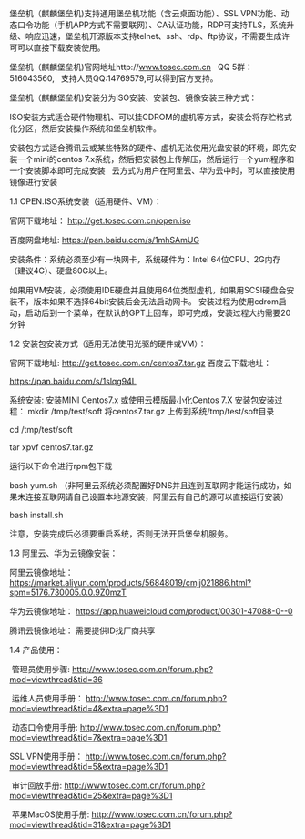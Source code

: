 堡垒机（麒麟堡垒机)支持通用堡垒机功能（含云桌面功能）、SSL VPN功能、动态口令功能（手机APP方式不需要联网）、CA认证功能，RDP可支持TLS，系统升级、响应迅速，堡垒机开源版本支持telnet、ssh、rdp、ftp协议，不需要生成许可可以直接下载安装使用。

堡垒机（麒麟堡垒机)官网地址http://www.tosec.com.cn    QQ 5群：516043560,   支持人员QQ:14769579,可以得到官方支持。

堡垒机（麒麟堡垒机)安装分为ISO安装、安装包、镜像安装三种方式：

ISO安装方式适合硬件物理机、可以挂CDROM的虚机等方式，安装会将存贮格式化分区，然后安装操作系统和堡垒机软件。

安装包方式适合腾讯云或某些特殊的硬件、虚机无法使用光盘安装的环境，即先安装一个mini的centos 7.x系统，然后把安装包上传解压，然后运行一个yum程序和一个安装脚本即可完成安装
 
云方式为用户在阿里云、华为云中时，可以直接使用镜像进行安装

1.1 OPEN.ISO系统安装（适用硬件、VM）：

官网下载地址：
http://get.tosec.com.cn/open.iso

百度网盘地址:
https://pan.baidu.com/s/1mhSAmUG

安装条件：系统必须至少有一块网卡，系统硬件为：Intel 64位CPU、2G内存（建议4G）、硬盘80G以上。

如果用VM安装，必须使用IDE硬盘并且使用64位类型虚机，如果用SCSI硬盘会安装不，版本如果不选择64bit安装后会无法启动网卡。
安装过程为使用cdrom启动，启动后到一个菜单，在默认的GPT上回车，即可完成，安装过程大约需要20分钟


1.2 安装包安装方式（适用无法使用光驱的硬件或VM）：

官网下载地址:
http://get.tosec.com.cn/centos7.tar.gz
百度云下载地址：

https://pan.baidu.com/s/1slqg94L

系统安装: 安装MINI Centos7.x 或使用云模版最小化Centos 7.X
安装包安装过程：
mkdir /tmp/test/soft
将centos7.tar.gz 上传到系统/tmp/test/soft目录

cd /tmp/test/soft

tar xpvf  centos7.tar.gz

运行以下命令进行rpm包下载

bash yum.sh （非阿里云系统必须配置好DNS并且连到互联网才能运行成功，如果未连接互联网请自己设置本地源安装，阿里云有自己的源可以直接运行安装）

bash install.sh

注意，安装完成后必须要重启系统，否则无法开启堡垒机服务。



1.3 阿里云、华为云镜像安装：

阿里云镜像地址：
https://market.aliyun.com/products/56848019/cmjj021886.html?spm=5176.730005.0.0.9Z0mzT

华为云镜像地址：
https://app.huaweicloud.com/product/00301-47088-0--0

腾讯云镜像地址：
需要提供ID找厂商共享


1.4 产品使用：

 管理员使用步骤:
 http://www.tosec.com.cn/forum.php?mod=viewthread&tid=36
 
 运维人员使用手册：
 http://www.tosec.com.cn/forum.php?mod=viewthread&tid=4&extra=page%3D1
 
 动态口令使用手册:
 http://www.tosec.com.cn/forum.php?mod=viewthread&tid=7&extra=page%3D1
 
 SSL VPN使用手册：
 http://www.tosec.com.cn/forum.php?mod=viewthread&tid=5&extra=page%3D1
 
 审计回放手册:
 http://www.tosec.com.cn/forum.php?mod=viewthread&tid=25&extra=page%3D1
 
 苹果MacOS使用手册:
 http://www.tosec.com.cn/forum.php?mod=viewthread&tid=31&extra=page%3D1
 
 
 
 
 
 
 







